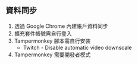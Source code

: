 ## 資料同步

1. 透過 Google Chrome 內建帳戶資料同步
2. 擴充套件帳號需自行登入
3. Tampermonkey 腳本需自行安裝
    - Twitch - Disable automatic video downscale
4. Tampermonkey 需要開發者模式